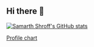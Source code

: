 ## Hi there 👋
<!-- [![Samarth Shroff's GitHub stats](https://github-readme-stats.vercel.app/api?username=samarthshroff)](https://github.com/samarthshroff/github-readme-stats)-->
[![Samarth Shroff's GitHub stats](https://github-readme-stats-git-master-samarth-shroffs-projects.vercel.app/api?username=samarthshroff&show_icons=true&theme=dracula&rank_icon=true&ring_color=00c4ff&title_color=00c4ff&icon_color=00c4ff)](https://github.com/samarthshroff/github-readme-stats)

<a href="https://profile-summary-for-github.com/user/samarthshroff" target="_blank">Profile chart</a>
<!--
**samarthshroff/samarthshroff** is a ✨ _special_ ✨ repository because its `README.md` (this file) appears on your GitHub profile.

Here are some ideas to get you started:

- 🔭 I’m currently working on ...
- 🌱 I’m currently learning ...
- 👯 I’m looking to collaborate on ...
- 🤔 I’m looking for help with ...
- 💬 Ask me about ...
- 📫 How to reach me: ...
- 😄 Pronouns: ...
- ⚡ Fun fact: ...
-->

